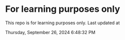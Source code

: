 # For learning purposes only
This repo is for learning purposes only.
Last updated at

Thursday, September 26, 2024 6:48:32 PM

